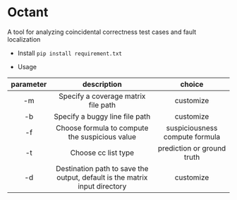# Octant
A tool for analyzing coincidental correctness test cases and fault localization

- Install
  ```pip install requirement.txt```

- Usage

  
| parameter | description| choice|
| :-------: | :----------------------------------------------------------: | :----------------------------: |
|    -m     |             Specify a coverage matrix file path              |           customize            |
|    -b     |                Specify a buggy line file path                |           customize            |
|    -f     |        Choose formula to compute the suspicious value        | suspiciousness compute formula |
|    -t     |                     Choose cc list type                      |   prediction or ground truth   |
|    -d     | Destination path to save the output, default is the matrix input directory |           customize            |
